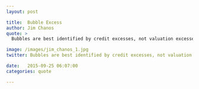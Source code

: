 ```yaml
---
layout: post

title:  Bubble Excess
author: Jim Chanos
quote: >
  Bubbles are best identified by credit excesses, not valuation excesses.

image: /images/jim_chanos_1.jpg
twitter: Bubbles are best identified by credit excesses, not valuation excesses.  Jim Chanos http://quotes.stockflare.com/

date:   2015-09-25 06:07:00
categories: quote

---
```


